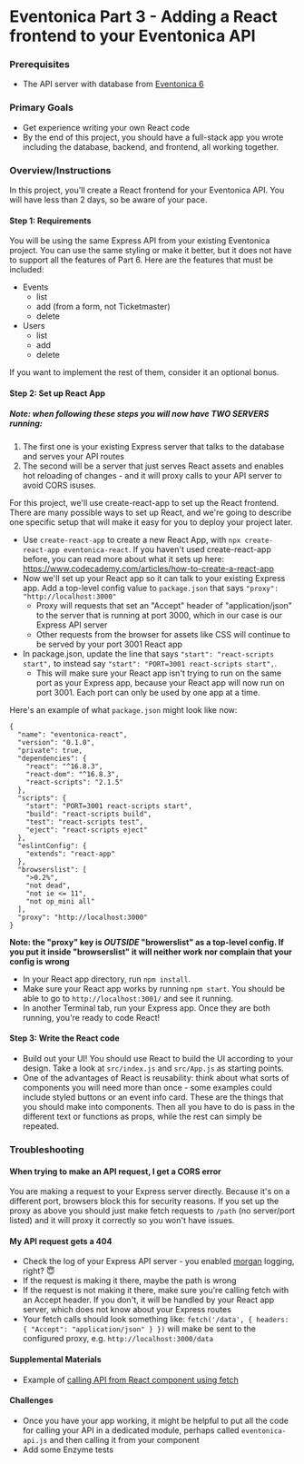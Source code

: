 # Eventonica Part 3 - Adding a React frontend to your Eventonica API

### Prerequisites

- The API server with database from [Eventonica 6](./eventonica-part6-postgres.md)

### Primary Goals

- Get experience writing your own React code
- By the end of this project, you should have a full-stack app you wrote including the database, backend, and frontend, all working together.

### Overview/Instructions

In this project, you'll create a React frontend for your Eventonica API. You will have less than 2 days, so be aware of your pace.

#### Step 1: Requirements

You will be using the same Express API from your existing Eventonica project. You can use the same styling or make it better, but it does not have to support all the features of Part 6. Here are the features that must be included:

- Events
  - list
  - add (from a form, not Ticketmaster)
  - delete
- Users
  - list
  - add
  - delete

If you want to implement the rest of them, consider it an optional bonus.

#### Step 2: Set up React App

##### Note: when following these steps you will now have **TWO SERVERS** running:

1. The first one is your existing Express server that talks to the database and serves your API routes
1. The second will be a server that just serves React assets and enables hot reloading of changes - and it will proxy calls to your API server to avoid CORS isuses.

For this project, we'll use create-react-app to set up the React frontend. There are many possible ways to set up React,
and we're going to describe one specific setup that will make it easy for you to deploy your project later.

- Use `create-react-app` to create a new React App, with `npx create-react-app eventonica-react`.
  If you haven't used create-react-app before, you can read more about what it sets up here: https://www.codecademy.com/articles/how-to-create-a-react-app
- Now we'll set up your React app so it can talk to your existing Express app. Add a top-level config value to `package.json` that says `"proxy": "http://localhost:3000"`
  - Proxy will requests that set an "Accept" header of "application/json" to the server that is running at port 3000, which in our case is our Express API server
  - Other requests from the browser for assets like CSS will continue to be served by your port 3001 React app
- In package.json, update the line that says `"start": "react-scripts start",` to instead say `"start": "PORT=3001 react-scripts start",`.
  - This will make sure your React app isn't trying to run on the same port as your Express app, because your React app will now run on port 3001. Each port can only be used by one app at a time.

Here's an example of what `package.json` might look like now:

```
{
  "name": "eventonica-react",
  "version": "0.1.0",
  "private": true,
  "dependencies": {
    "react": "^16.8.3",
    "react-dom": "^16.8.3",
    "react-scripts": "2.1.5"
  },
  "scripts": {
    "start": "PORT=3001 react-scripts start",
    "build": "react-scripts build",
    "test": "react-scripts test",
    "eject": "react-scripts eject"
  },
  "eslintConfig": {
    "extends": "react-app"
  },
  "browserslist": [
    ">0.2%",
    "not dead",
    "not ie <= 11",
    "not op_mini all"
  ],
  "proxy": "http://localhost:3000"
}
```

**Note: the "proxy" key is _OUTSIDE_ "browerslist" as a top-level config. If you put it inside "browserslist" it will neither work nor complain that your config is wrong**

- In your React app directory, run `npm install`.
- Make sure your React app works by running `npm start`. You should be able to go to `http://localhost:3001/` and see it running.
- In another Terminal tab, run your Express app. Once they are both running, you're ready to code React!

#### Step 3: Write the React code

- Build out your UI! You should use React to build the UI according to your design. Take a look at `src/index.js` and `src/App.js` as starting points.
- One of the advantages of React is reusability: think about what sorts of components you will need more than once - some examples could include styled buttons or an event info card. These are the things that you should make into components. Then all you have to do is pass in the different text or functions as props, while the rest can simply be repeated.

### Troubleshooting

#### When trying to make an API request, I get a CORS error

You are making a request to your Express server directly. Because it's on a different port, browsers block this for security reasons. If you set up the proxy as above you should just make fetch requests to `/path` (no server/port listed) and it will proxy it correctly so you won't have issues.

#### My API request gets a 404

- Check the log of your Express API server - you enabled [morgan](https://www.npmjs.com/package/morgan) logging, right? 😇
- If the request is making it there, maybe the path is wrong
- If the request is not making it there, make sure you're calling fetch with an Accept header. If you don't, it will be handled by your React app server, which does not know about your Express routes
- Your fetch calls should look something like: `fetch('/data', { headers: { "Accept": "application/json" } })` will make be sent to the configured proxy, e.g. `http://localhost:3000/data`

#### Supplemental Materials

- Example of [calling API from React component using fetch](https://reactjs.org/docs/faq-ajax.html)

#### Challenges

- Once you have your app working, it might be helpful to put all the code for calling your API in a dedicated module, perhaps called `eventonica-api.js` and then calling it from your component
- Add some Enzyme tests
